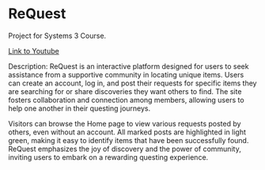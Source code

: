 # ReQuest
Project for Systems 3 Course.

[Link to Youtube](https://www.youtube.com/watch?v=5xcc9ILqdKs&ab_channel=ElsaMorina)

Description:
ReQuest is an interactive platform designed for users to seek assistance from a supportive community in locating unique items. Users can create an account, log in, and post their requests for specific items they are searching for or share discoveries they want others to find. The site fosters collaboration and connection among members, allowing users to help one another in their questing journeys.

Visitors can browse the Home page to view various requests posted by others, even without an account. All marked posts are highlighted in light green, making it easy to identify items that have been successfully found. ReQuest emphasizes the joy of discovery and the power of community, inviting users to embark on a rewarding questing experience.
